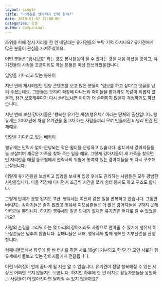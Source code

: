```yaml
---
layout: single
title: "버려짐은 언제까지 반복 될까?"
date: 2019-01-07 12:00:00
categories: 감동
author: Companimal
---
```


추위를 피해 잠시 자리를 한 켠 내달라는 유기견들의 부탁 기억 하시나요? 유기견에게 많은 분들이 관심을 가져주셨어요.

어떤 분들은 '임시보호' 라는 것도 봉사활동이 될 수 있다는 것을 처음 아셨을 것이고, 유기견들의 사정을 조금이라도 아는 분들은 마냥 안쓰러웠을겁니다.

입양을 기다리고 있는 붕붕이

지난 번에 게시되었던 입양 콘텐츠를 보고 많은 분들이 '임보를 하고 싶다'고 댓글을 남겨 주셨는데요. 그분들은 오히려 직장에 다니느라 아이들을 맡더라도 똑같이 외롭지 않을까, 잠깐 보호해주다가 다시 돌려보내면 아이가 더 슬퍼하지 않을까 걱정하기도 하셨습니다.

지난 번에 보신 강아지들은 '행복한 유기견 세상(행유세)' 이라는 단체의 출신입니다. 행유세는 2007년에 처음 유기견을 돕고자 하는 사람들끼리 모여 만들어진 비영리 민간 단체예요.

입양을 기다리고 있는 베컴이

행유세는 안락사 없이 운영되는 작은 쉼터를 운영하고 있습니다. 쉼터에서 강아지들을 늘 보살피며 새로운 가족을 찾아 주는 일을 해요. 그렇게 강아지들이 새 가족을 찾으면 빈 자리만큼 매월 동구협에서 안락사의 위협에 놓여져 있는 강아지들을 또 다시 구조해 보살핍니다.

이렇게 유기견들을 보살피고 입양을 보내며 입양 후에도 관리하는 사람들은 모두 평범한 사람들입니다. 다들 직장에 다니면서 조금씩 시간을 쪼개 쉼터 봉사도 하고 구조도 합니다.

그렇게 단체가 운영 된지도 11년. 행유세는 여전히 같은 일을 반복하고 있습니다. 그동안 버려지는 강아지들은 줄지 않았고 행유세 이모삼촌들은 더 많은 강아지들을 구하지 못해 안타까울 뿐입니다. 하지만 행유세와 같은 단체가 없다면 유기견은 어디로 갈 수 있었을까요?

사람의 손길을 그리워 하는 몇 마리의 강아지라도 사랑으로 안아줄 수 있기에 행유세 이모삼촌들은 멈추지 않습니다. 컴패니몰은 새해, 행유세와 함께 행복한 기부플랜을 진행합니다.

컴패니몰앱에서 하루에 한 번 터치를 하면 사료 10g이 기부되고 한 달 간 모인 사료가 행유세에서 돌보고 있는 강아지들에게 전달됩니다.

이런 버려짐이 언제 끝나게 될 지는 알 수 없습니다. 유기견이 정말 행복해질 수 있는 세상은 어쩌면 오지 않을지도 모릅니다. 하지만 하루에 한 번 터치로 활동가분들을 응원하는 사람들이 더 많아진다면 달라질 수 있지 않을까요?
